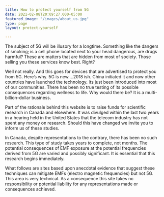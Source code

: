 ```yaml
---
title: How to protect yourself from 5G
date: 2021-02-08T20:09:27.000-05:00
featured_image: "/images/about_us.jpg"
type: page
layout: protect-yourself

---
```

The subject of 5G will be illusory for a longtime. Something like the dangers of smoking; is a cell phone located next to your head dangerous, are drugs harmful? These are matters that are hidden from most of society. Those selling you these services know best. Right?

Well not really. And this goes for devices that are advertised to protect you from 5G. Here’s why. 5G is new….2018 ish. China initiated it and now other countries have launched the technology. Its just been introduced into most of our communities. There has been no true testing of its possible consequences regarding wellness to life. Why would there be? It is a multi-billion-dollar business.

Part of the rationale behind this website is to raise funds for scientific research in Canada and elsewhere. It was divulged within the last two years in a hearing held in the United States that the telecom industry has not spent any money on research. Should this have changed we invite you to inform us of these studies.

In Canada, despite representations to the contrary, there has been no such research. This type of study takes years to complete, not months. The potential consequences of EMF exposure at the potential frequencies derived from 5G are varied and possibly significant. It is essential that this research begins immediately.

What follows are sites based upon anecdotal evidence that suggest these techniques can mitigate EMFs (electro magnetic frequencies) but not 5G. This area is very technical. As a consequence this site takes no responsibility or potential liability for any representations made or consequences achieved.
